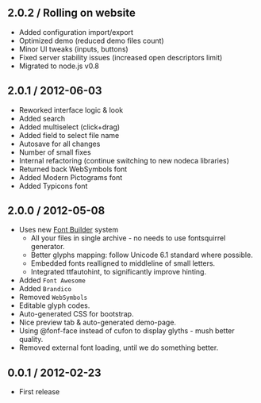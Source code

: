 2.0.2 / Rolling on website
--------------------------

* Added configuration import/export
* Optimized demo (reduced demo files count)
* Minor UI tweaks (inputs, buttons)
* Fixed server stability issues (increased open descriptors limit)
* Migrated to node.js v0.8

2.0.1 / 2012-06-03
--------------------------

* Reworked interface logic & look
* Added search
* Added multiselect (click+drag)
* Added field to select file name
* Autosave for all changes
* Number of small fixes
* Internal refactoring (continue switching to new nodeca libraries)
* Returned back WebSymbols font
* Added Modern Pictograms font
* Added Typicons font


2.0.0 / 2012-05-08
------------------

* Uses new [Font Builder](https://github.com/fontello/font-builder) system
  - All your files in single archive - no needs to use fontsquirrel generator.
  - Better glyphs mapping: follow Unicode 6.1 standard where possible.
  - Embedded fonts realligned to middleline of small letters.
  - Integrated ttfautohint, to significantly improve hinting.
* Added `Font Awesome`
* Added `Brandico`
* Removed `WebSymbols`
* Editable glyph codes.
* Auto-generated CSS for bootstrap.
* Nice preview tab & auto-generated demo-page.
* Using @fonf-face instead of cufon to display glyths - mush better quality.
* Removed external font loading, until we do something better.


0.0.1 / 2012-02-23
------------------

* First release
